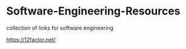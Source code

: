 # Software-Engineering-Resources
collection of links for software engineering

https://12factor.net/
